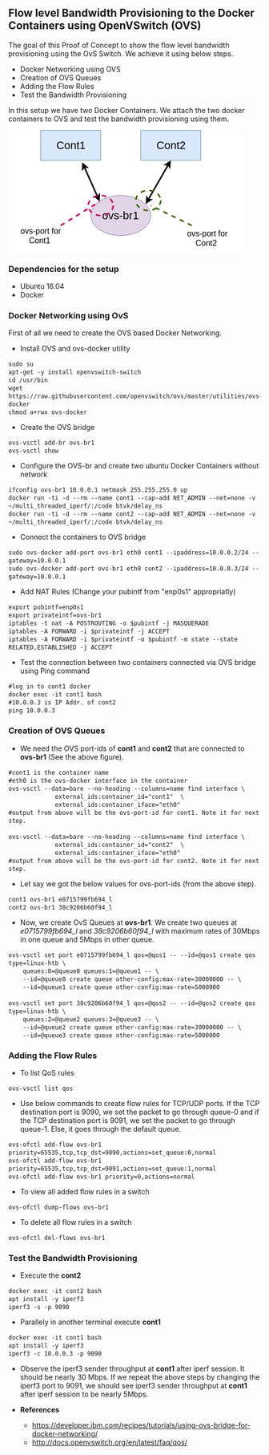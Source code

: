 ## Flow level Bandwidth Provisioning to the Docker Containers using OpenVSwitch (OVS)

The goal of this Proof of Concept to show the flow level bandwidth provisioning using the OvS Switch. 
We achieve it using below steps.
*    Docker Networking using OVS 
*    Creation of OVS Queues 
*    Adding the Flow Rules
*    Test the Bandwidth Provisioning 


In this setup we have two Docker Containers. We attach the two docker containers to OVS and test the bandwidth provisioning using them. 

![Alt text](./images/flowOVS.jpg?raw=true "OVS Setup")

### Dependencies for the setup
*    Ubuntu 16.04 
*    Docker

### Docker Networking using OvS

First of all we need to create the OVS based Docker Networking. 

*   Install OVS and ovs-docker utility
```
sudo su
apt-get -y install openvswitch-switch
cd /usr/bin
wget https://raw.githubusercontent.com/openvswitch/ovs/master/utilities/ovs-docker
chmod a+rwx ovs-docker
```
*  Create the OVS bridge
```
ovs-vsctl add-br ovs-br1
ovs-vsctl show
```
*  Configure the OVS-br and create two ubuntu Docker Containers without network
```
ifconfig ovs-br1 10.0.0.1 netmask 255.255.255.0 up
docker run -ti -d --rm --name cont1 --cap-add NET_ADMIN --net=none -v ~/multi_threaded_iperf/:/code btvk/delay_ns
docker run -ti -d --rm --name cont2 --cap-add NET_ADMIN --net=none -v ~/multi_threaded_iperf/:/code btvk/delay_ns
```

*  Connect the containers to OVS bridge 
```
sudo ovs-docker add-port ovs-br1 eth0 cont1 --ipaddress=10.0.0.2/24 --gateway=10.0.0.1
sudo ovs-docker add-port ovs-br1 eth0 cont2 --ipaddress=10.0.0.3/24 --gateway=10.0.0.1
```

*  Add NAT Rules (Change your pubintf from "enp0s1" appropriatly)
```
export pubintf=enp0s1
export privateintf=ovs-br1
iptables -t nat -A POSTROUTING -o $pubintf -j MASQUERADE
iptables -A FORWARD -i $privateintf -j ACCEPT
iptables -A FORWARD -i $privateintf -o $pubintf -m state --state RELATED,ESTABLISHED -j ACCEPT
```

*  Test the connection between two containers connected via OVS bridge using Ping command
```
#log in to cont1 docker 
docker exec -it cont1 bash
#10.0.0.3 is IP Addr. of cont2  
ping 10.0.0.3
```


### Creation of OVS Queues

* We need the OVS port-ids of **cont1** and **cont2** that are connected to **ovs-br1** (See the above figure). 
```
#cont1 is the container name
#eth0 is the ovs-docker interface in the container
ovs-vsctl --data=bare --no-heading --columns=name find interface \
             external_ids:container_id="cont1"  \
             external_ids:container_iface="eth0"
#output from above will be the ovs-port-id for cont1. Note it for next step.  

ovs-vsctl --data=bare --no-heading --columns=name find interface \
             external_ids:container_id="cont2"  \
             external_ids:container_iface="eth0"
#output from above will be the ovs-port-id for cont2. Note it for next step.             
```
* Let say we got the below values for ovs-port-ids (from the above step).
```
cont1 ovs-br1 e0715799fb694_l
cont2 ovs-br1 38c9206b60f94_l
```

* Now, we create OvS Queues at **ovs-br1**. We create two queues at _e0715799fb694_l_ and _38c9206b60f94_l_ with maximum rates of 30Mbps in one queue and 5Mbps in other queue.

```
ovs-vsctl set port e0715799fb694_l qos=@qos1 -- --id=@qos1 create qos type=linux-htb \
    queues:0=@queue0 queues:1=@queue1 -- \
    --id=@queue0 create queue other-config:max-rate=30000000 -- \
    --id=@queue1 create queue other-config:max-rate=5000000

ovs-vsctl set port 38c9206b60f94_l qos=@qos2 -- --id=@qos2 create qos type=linux-htb \
    queues:2=@queue2 queues:3=@queue3 -- \
    --id=@queue2 create queue other-config:max-rate=30000000 -- \
    --id=@queue3 create queue other-config:max-rate=5000000
```


### Adding the Flow Rules
* To list QoS rules
```
ovs-vsctl list qos
```

* Use below commands to create flow rules for TCP/UDP ports. If the TCP destination port is 9090, we set the packet to go through queue-0 and if the TCP destination port is 9091, we set the packet to go through queue-1. Else, it goes through the default queue.

```
ovs-ofctl add-flow ovs-br1 priority=65535,tcp,tcp_dst=9090,actions=set_queue:0,normal
ovs-ofctl add-flow ovs-br1 priority=65535,tcp,tcp_dst=9091,actions=set_queue:1,normal
ovs-ofctl add-flow ovs-br1 priority=0,actions=normal
```

* To view all added flow rules in a switch
```
ovs-ofctl dump-flows ovs-br1
```
* To delete all flow rules in a switch
```
ovs-ofctl del-flows ovs-br1
```

### Test the Bandwidth Provisioning
* Execute the **cont2**

```
docker exec -it cont2 bash
apt install -y iperf3
iperf3 -s -p 9090
```

* Parallely in another terminal execute **cont1**
```
docker exec -it cont1 bash
apt install -y iperf3
iperf3 -c 10.0.0.3 -p 9090
```

* Observe the iperf3 sender throughput at **cont1** after  iperf session. It should be nearly 30 Mbps. If we repeat the above steps by changing the iperf3 port to 9091, we should see iperf3 sender throughput at **cont1** after  iperf session to be nearly 5Mbps.



* **References**
    * https://developer.ibm.com/recipes/tutorials/using-ovs-bridge-for-docker-networking/
    * http://docs.openvswitch.org/en/latest/faq/qos/